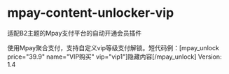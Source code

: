 # mpay-content-unlocker-vip
适配B2主题的Mpay支付平台的自动开通会员插件

使用Mpay聚合支付，支持自定义vip等级支付解锁。短代码例：[mpay_unlock price="39.9" name="VIP购买" vip="vip1"]隐藏内容[/mpay_unlock]
Version: 1.4
